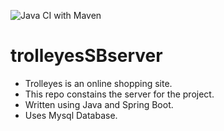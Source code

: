 ![Java CI with Maven](https://github.com/rafaelaznar/trolleyesSBserver/workflows/Java%20CI%20with%20Maven/badge.svg?branch=main)

# trolleyesSBserver

* Trolleyes is an online shopping site. 
* This repo constains the server for the project.
* Written using Java and Spring Boot.
* Uses Mysql Database.
